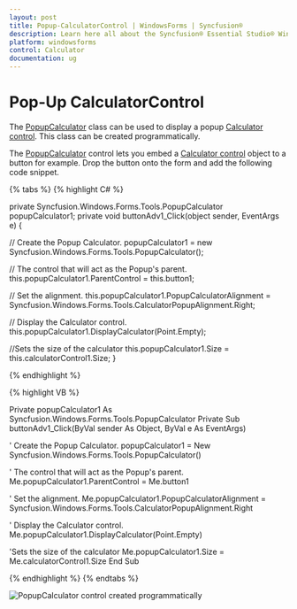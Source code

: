 ```yaml
---
layout: post
title: Popup-CalculatorControl | WindowsForms | Syncfusion®
description: Learn here all about the Syncfusion® Essential Studio® Windows Forms popup calculatorControl, its elements, and more.
platform: windowsforms
control: Calculator
documentation: ug
---
```


# Pop-Up CalculatorControl

The [PopupCalculator](https://help.syncfusion.com/cr/windowsforms/Syncfusion.Windows.Forms.Tools.PopupCalculator.html) class can be used to display a popup [Calculator control](https://help.syncfusion.com/cr/windowsforms/Syncfusion.Windows.Forms.Tools.CalculatorControl.html). This class can be created programmatically. 

The [PopupCalculator](https://help.syncfusion.com/cr/windowsforms/Syncfusion.Windows.Forms.Tools.PopupCalculator.html) control lets you embed a [Calculator control](https://help.syncfusion.com/cr/windowsforms/Syncfusion.Windows.Forms.Tools.CalculatorControl.html) object to a button for example. Drop the button onto the form and add the following code snippet.

{% tabs %}
{% highlight C# %}

private Syncfusion.Windows.Forms.Tools.PopupCalculator popupCalculator1;
private void buttonAdv1_Click(object sender, EventArgs e)
{

// Create the Popup Calculator.
    popupCalculator1 = new Syncfusion.Windows.Forms.Tools.PopupCalculator();

// The control that will act as the Popup's parent.
    this.popupCalculator1.ParentControl = this.button1;

// Set the alignment.
    this.popupCalculator1.PopupCalculatorAlignment = Syncfusion.Windows.Forms.Tools.CalculatorPopupAlignment.Right;

// Display the Calculator control.
    this.popupCalculator1.DisplayCalculator(Point.Empty);

//Sets the size of the calculator
    this.popupCalculator1.Size = this.calculatorControl1.Size;
}

{% endhighlight %}

{% highlight VB %}

Private popupCalculator1 As Syncfusion.Windows.Forms.Tools.PopupCalculator
Private Sub buttonAdv1_Click(ByVal sender As Object, ByVal e As EventArgs)

' Create the Popup Calculator. 
popupCalculator1 = New Syncfusion.Windows.Forms.Tools.PopupCalculator()

' The control that will act as the Popup's parent. 
Me.popupCalculator1.ParentControl = Me.button1

' Set the alignment. 
Me.popupCalculator1.PopupCalculatorAlignment = Syncfusion.Windows.Forms.Tools.CalculatorPopupAlignment.Right

' Display the Calculator control. 
Me.popupCalculator1.DisplayCalculator(Point.Empty)

'Sets the size of the calculator 
Me.popupCalculator1.Size = Me.calculatorControl1.Size
End Sub

{% endhighlight %}
{% endtabs %}

![PopupCalculator control created programmatically](Overview_images/Overview_img126.jpeg)
